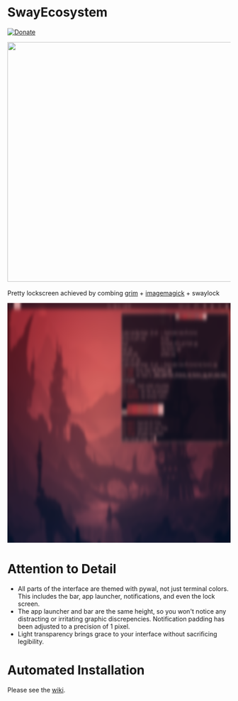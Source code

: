 # SwayEcosystem
[![Donate](https://img.shields.io/badge/Donate-PayPal-green.svg)](https://www.paypal.me/cyberrumor)

<p align="center">
  <img width="960" height="540" src="doc/DASH-720.gif">
</p>

Pretty lockscreen achieved by combing [grim](https://github.com/emersion/grim) + [imagemagick](https://imagemagick.org/index.php) + swaylock

<p align="center">
  <img width="960" height="540" src="/home/cyberrumor/blurshot.png">
</p>

# Attention to Detail
- All parts of the interface are themed with pywal, not just terminal colors. This includes the bar, app launcher, notifications, and even the lock screen. 
- The app launcher and bar are the same height, so you won't notice any distracting or irritating graphic discrepencies. Notification padding has been adjusted to a precision of 1 pixel. 
- Light transparency brings grace to your interface without sacrificing legibility. 

# Automated Installation
Please see the [wiki](https://github.com/cyberrumor/SwayEcosystem/wiki/Installation).
